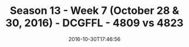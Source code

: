 ---
title: Season 13 - Week 7 (October 28 & 30, 2016) - DCGFFL - 4809 vs 4823
teams_score:
- team: 4809
  score:
- team: 4823
  score: 26
mvp: C. Ralphs (Baby Blue); P. Sima (Pacific)
game-ball: J. Membreno (Baby Blue); J. Kirby (Pacific)
sportsperson: ''
season: 13
week: 7
date: '2016-10-30T17:46:56'
pageid: season-13-week-7-october-28-30-2016-4809-vs-4823
---